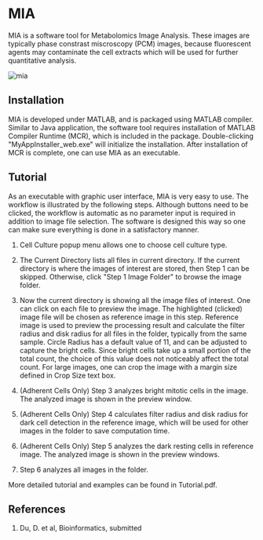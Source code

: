 # MIA

MIA is a software tool for Metabolomics Image Analysis. These images are typically phase constrast miscroscopy (PCM) images, because fluorescent agents may contaminate the cell extracts which will be used for further quantitative analysis.

![mia](https://user-images.githubusercontent.com/15344717/34053962-690f2720-e18e-11e7-8b07-938aa6876471.jpg)


## Installation

MIA is developed under MATLAB, and is packaged using MATLAB compiler. Similar to Java application, the software tool requires installation of MATLAB Compiler Runtime (MCR), which is included in the package. Double-clicking "MyAppInstaller_web.exe" will initialize the installation. After installation of MCR is complete, one can use MIA as an executable.  

## Tutorial

As an executable with graphic user interface, MIA is very easy to use. The workflow is illustrated by the following steps. Although buttons need to be clicked, the workflow is automatic as no parameter input is required in addition to image file selection. The software is designed this way so one can make sure everything is done in a satisfactory manner. 

1) Cell Culture popup menu allows one to choose cell culture type. 

2) The Current Directory lists all files in current directory. If the current directory is where the images of interest are stored, then Step 1 can be skipped. Otherwise, click "Step 1 Image Folder" to browse the image folder. 

3) Now the current directory is showing all the image files of interest. One can click on each file to preview the image. The highlighted (clicked) image file will be chosen as reference image in this step. Reference image is used to preview the processing result and calculate the filter radius and disk radius for all files in the folder, typically from the same sample. Circle Radius has a default value of 11, and can be adjusted to capture the bright cells. Since bright cells take up a small portion of the total count, the choice of this value does not noticeably affect the total count. For large images, one can crop the image with a margin size defined in Crop Size text box. 

4) (Adherent Cells Only) Step 3 analyzes bright mitotic cells in the image. The analyzed image is shown in the preview window. 

5) (Adherent Cells Only) Step 4 calculates filter radius and disk radius for dark cell detection in the reference image, which will be used for other images in the folder to save computation time. 

6) (Adherent Cells Only) Step 5 analyzes the dark resting cells in reference image. The analyzed image is shown in the preview windows. 

7) Step 6 analyzes all images in the folder. 

More detailed tutorial and examples can be found in Tutorial.pdf. 


## References
1. Du, D. et al, Bioinformatics, submitted
